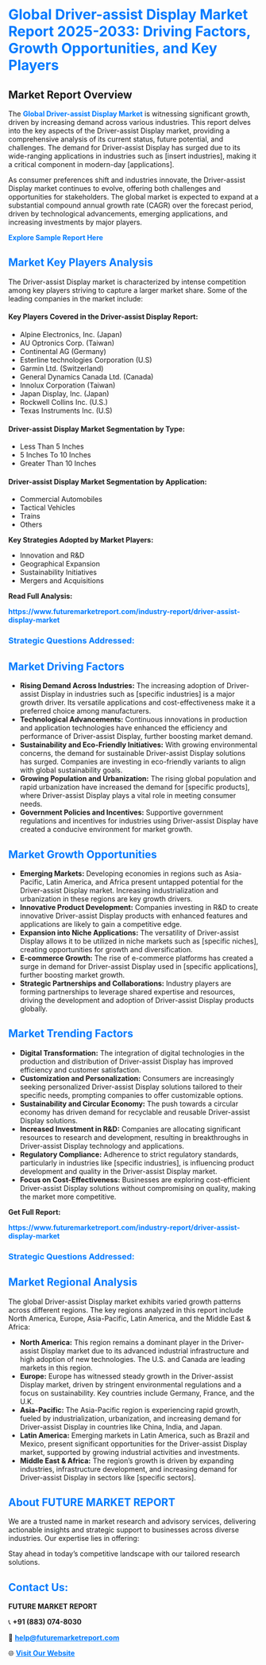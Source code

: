 <h1 style="color: #007BFF;">Global Driver-assist Display Market Report 2025-2033: Driving Factors, Growth Opportunities, and Key Players</h1>

<section id="overview">
<h2>Market Report Overview</h2>
<p>The <a href="https://www.futuremarketreport.com/industry-report/driver-assist-display-market" style="color: #007BFF; text-decoration: none;"><strong>Global Driver-assist Display Market</strong></a> is witnessing significant growth, driven by increasing demand across various industries. This report delves into the key aspects of the Driver-assist Display market, providing a comprehensive analysis of its current status, future potential, and challenges. The demand for Driver-assist Display has surged due to its wide-ranging applications in industries such as [insert industries], making it a critical component in modern-day [applications].</p>
<p>As consumer preferences shift and industries innovate, the Driver-assist Display market continues to evolve, offering both challenges and opportunities for stakeholders. The global market is expected to expand at a substantial compound annual growth rate (CAGR) over the forecast period, driven by technological advancements, emerging applications, and increasing investments by major players.</p>
</section>

<section id="overview">
<p><a href="https://www.futuremarketreport.com/request-sample/reportId=53989" style="color: #007BFF; text-decoration: none;"><strong>Explore Sample Report Here</strong></a></p>
</section>

<section id="key-players">
<h2 style="color: #007BFF;">Market Key Players Analysis</h2>
<p>The Driver-assist Display market is characterized by intense competition among key players striving to capture a larger market share. Some of the leading companies in the market include:</p>
<h4>Key Players Covered in the Driver-assist Display Report:</h4>
<ul><li>Alpine Electronics, Inc. (Japan)</li><li>AU Optronics Corp. (Taiwan)</li><li>Continental AG (Germany)</li><li>Esterline technologies Corporation (U.S)</li><li>Garmin Ltd. (Switzerland)</li><li>General Dynamics Canada Ltd. (Canada)</li><li>Innolux Corporation (Taiwan)</li><li>Japan Display, Inc. (Japan)</li><li>Rockwell Collins Inc. (U.S.)</li><li>Texas Instruments Inc. (U.S)</li></ul>
<h4>Driver-assist Display Market Segmentation by Type:</h4>
<ul><li>Less Than 5 Inches</li><li>5 Inches To 10 Inches</li><li>Greater Than 10 Inches</li></ul>

<h4>Driver-assist Display Market Segmentation by Application:</h4>
<ul><li>Commercial Automobiles</li><li>Tactical Vehicles</li><li>Trains</li><li>Others</li></ul>
<p><strong>Key Strategies Adopted by Market Players:</strong></p>
<ul>
<li>Innovation and R&D</li>
<li>Geographical Expansion</li>
<li>Sustainability Initiatives</li>
<li>Mergers and Acquisitions</li>
</ul>
</section>

<section>
<p><strong>Read Full Analysis: </strong></p><a href="https://www.futuremarketreport.com/industry-report/driver-assist-display-market" style="color: #007BFF; text-decoration: none;"><strong>https://www.futuremarketreport.com/industry-report/driver-assist-display-market</strong></a>
<h3 style="color: #007BFF;">Strategic Questions Addressed:</h3>
</section>

<section id="driving-factors">
<h2 style="color: #007BFF;">Market Driving Factors</h2>
<ul>
<li><strong>Rising Demand Across Industries:</strong> The increasing adoption of Driver-assist Display in industries such as [specific industries] is a major growth driver. Its versatile applications and cost-effectiveness make it a preferred choice among manufacturers.</li>
<li><strong>Technological Advancements:</strong> Continuous innovations in production and application technologies have enhanced the efficiency and performance of Driver-assist Display, further boosting market demand.</li>
<li><strong>Sustainability and Eco-Friendly Initiatives:</strong> With growing environmental concerns, the demand for sustainable Driver-assist Display solutions has surged. Companies are investing in eco-friendly variants to align with global sustainability goals.</li>
<li><strong>Growing Population and Urbanization:</strong> The rising global population and rapid urbanization have increased the demand for [specific products], where Driver-assist Display plays a vital role in meeting consumer needs.</li>
<li><strong>Government Policies and Incentives:</strong> Supportive government regulations and incentives for industries using Driver-assist Display have created a conducive environment for market growth.</li>
</ul>
</section>

<section id="growth-opportunities">
<h2 style="color: #007BFF;">Market Growth Opportunities</h2>
<ul>
<li><strong>Emerging Markets:</strong> Developing economies in regions such as Asia-Pacific, Latin America, and Africa present untapped potential for the Driver-assist Display market. Increasing industrialization and urbanization in these regions are key growth drivers.</li>
<li><strong>Innovative Product Development:</strong> Companies investing in R&D to create innovative Driver-assist Display products with enhanced features and applications are likely to gain a competitive edge.</li>
<li><strong>Expansion into Niche Applications:</strong> The versatility of Driver-assist Display allows it to be utilized in niche markets such as [specific niches], creating opportunities for growth and diversification.</li>
<li><strong>E-commerce Growth:</strong> The rise of e-commerce platforms has created a surge in demand for Driver-assist Display used in [specific applications], further boosting market growth.</li>
<li><strong>Strategic Partnerships and Collaborations:</strong> Industry players are forming partnerships to leverage shared expertise and resources, driving the development and adoption of Driver-assist Display products globally.</li>
</ul>
</section>

<section id="trending-factors">
<h2 style="color: #007BFF;">Market Trending Factors</h2>
<ul>
<li><strong>Digital Transformation:</strong> The integration of digital technologies in the production and distribution of Driver-assist Display has improved efficiency and customer satisfaction.</li>
<li><strong>Customization and Personalization:</strong> Consumers are increasingly seeking personalized Driver-assist Display solutions tailored to their specific needs, prompting companies to offer customizable options.</li>
<li><strong>Sustainability and Circular Economy:</strong> The push towards a circular economy has driven demand for recyclable and reusable Driver-assist Display solutions.</li>
<li><strong>Increased Investment in R&D:</strong> Companies are allocating significant resources to research and development, resulting in breakthroughs in Driver-assist Display technology and applications.</li>
<li><strong>Regulatory Compliance:</strong> Adherence to strict regulatory standards, particularly in industries like [specific industries], is influencing product development and quality in the Driver-assist Display market.</li>
<li><strong>Focus on Cost-Effectiveness:</strong> Businesses are exploring cost-efficient Driver-assist Display solutions without compromising on quality, making the market more competitive.</li>
</ul>
</section>

<section>
<p><strong>Get Full Report: </strong></p><a href="https://www.futuremarketreport.com/industry-report/driver-assist-display-market" style="color: #007BFF; text-decoration: none;"><strong>https://www.futuremarketreport.com/industry-report/driver-assist-display-market</strong></a>
<h3 style="color: #007BFF;">Strategic Questions Addressed:</h3>
</section>


<section id="regional-analysis">
<h2 style="color: #007BFF;">Market Regional Analysis</h2>
<p>The global Driver-assist Display market exhibits varied growth patterns across different regions. The key regions analyzed in this report include North America, Europe, Asia-Pacific, Latin America, and the Middle East & Africa:</p>
<ul>
<li><strong>North America:</strong> This region remains a dominant player in the Driver-assist Display market due to its advanced industrial infrastructure and high adoption of new technologies. The U.S. and Canada are leading markets in this region.</li>
<li><strong>Europe:</strong> Europe has witnessed steady growth in the Driver-assist Display market, driven by stringent environmental regulations and a focus on sustainability. Key countries include Germany, France, and the U.K.</li>
<li><strong>Asia-Pacific:</strong> The Asia-Pacific region is experiencing rapid growth, fueled by industrialization, urbanization, and increasing demand for Driver-assist Display in countries like China, India, and Japan.</li>
<li><strong>Latin America:</strong> Emerging markets in Latin America, such as Brazil and Mexico, present significant opportunities for the Driver-assist Display market, supported by growing industrial activities and investments.</li>
<li><strong>Middle East & Africa:</strong> The region’s growth is driven by expanding industries, infrastructure development, and increasing demand for Driver-assist Display in sectors like [specific sectors].</li>
</ul>
</section>

<footer>
<h2 style="color: #007BFF;">About FUTURE MARKET REPORT</h2>
<p>We are a trusted name in market research and advisory services, delivering actionable insights and strategic support to businesses across diverse industries. Our expertise lies in offering:</p>

<p>Stay ahead in today’s competitive landscape with our tailored research solutions.</p>

<h2 style="color: #007BFF;">Contact Us:</h2>
<p><strong>FUTURE MARKET REPORT</strong></p>
<p>📞 <strong>+91 (883) 074-8030</strong></p>
<p>📧 <strong><a href="mailto:help@futuremarketreport.com" style="color: #007BFF;">help@futuremarketreport.com</a></strong></p>
<p>🌐 <strong><a href="https://www.futuremarketreport.com/" style="color: #007BFF;">Visit Our Website</a></strong></p>
</footer>